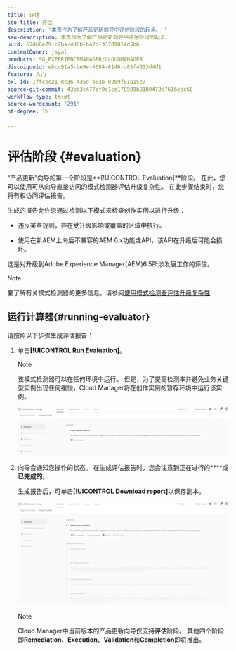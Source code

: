 ```yaml
---
title: 评估
seo-title: 评估
description: '本页作为了解产品更新向导中评估阶段的起点。 '
seo-description: 本页作为了解产品更新向导中评估阶段的起点。
uuid: 62d68e79-c2ba-4d8b-ba7d-33709014d5b6
contentOwner: jsyal
products: SG_EXPERIENCEMANAGER/CLOUDMANAGER
discoiquuid: ebcc91a5-be9e-4684-8146-d88f4013d4d1
feature: 入门
exl-id: 1ffcbc21-dc36-435d-b83b-0209f81a15e7
source-git-commit: 43bb3c477ef9c1ce178509b8180479d7616edc66
workflow-type: tm+mt
source-wordcount: '291'
ht-degree: 1%

---
```


# 评估阶段 {#evaluation}

“产品更新”向导的第一个阶段是&#x200B;**[!UICONTROL Evaluation]**阶段。
在此，您可以使用可从向导直接访问的模式检测器评估升级复杂性。 在此步骤结束时，您将有权访问评估报告。

生成的报告允许您通过检测以下模式来检查创作实例以进行升级：

* 违反某些规则，并在受升级影响或覆盖的区域中执行。

* 使用在新AEM上向后不兼容的AEM 6.x功能或API，该API在升级后可能会损坏。

这是对升级到Adobe Experience Manager(AEM)6.5所涉发展工作的评估。

>[!NOTE]
>
>要了解有关模式检测器的更多信息，请参阅[使用模式检测器评估升级复杂性](https://helpx.adobe.com/experience-manager/6-4/sites/deploying/using/pattern-detector.html)

## 运行计算器{#running-evaluator}

请按照以下步骤生成评估报告：

1. 单击&#x200B;**[!UICONTROL Run Evaluation]**。

   >[!NOTE]
   >
   >该模式检测器可以在任何环境中运行。 但是，为了提高检测率并避免业务关键型实例出现任何缓慢，Cloud Manager将在创作实例的暂存环境中运行该实例。

   ![](assets/Run-Evaluation.png)

1. 向导会通知您操作的状态。 在生成评估报告时，您会注意到正在进行的&#x200B;****&#x200B;或&#x200B;**已完成的**。

   生成报告后，可单击&#x200B;**[!UICONTROL Download report]**&#x200B;以保存副本。

   ![](assets/Evaluation-1.png)


   >[!NOTE]
   >
   >Cloud Manager中当前版本的产品更新向导仅支持&#x200B;**评估**&#x200B;阶段。 其他四个阶段即&#x200B;**Remediation**、**Execution**、**Validation**&#x200B;和&#x200B;**Completion**&#x200B;即将推出。
